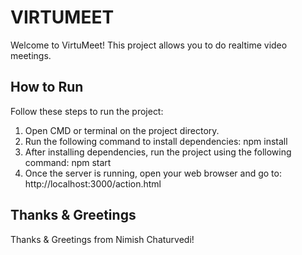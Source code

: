 
# VIRTUMEET

Welcome to VirtuMeet! This project allows you to do realtime video meetings.


## How to Run

Follow these steps to run the project:

1. Open CMD or terminal on the project directory.
2. Run the following command to install dependencies:
npm install
3. After installing dependencies, run the project using the following command:
npm start
4. Once the server is running, open your web browser and go to:
http://localhost:3000/action.html

## Thanks & Greetings

Thanks & Greetings from Nimish Chaturvedi!
